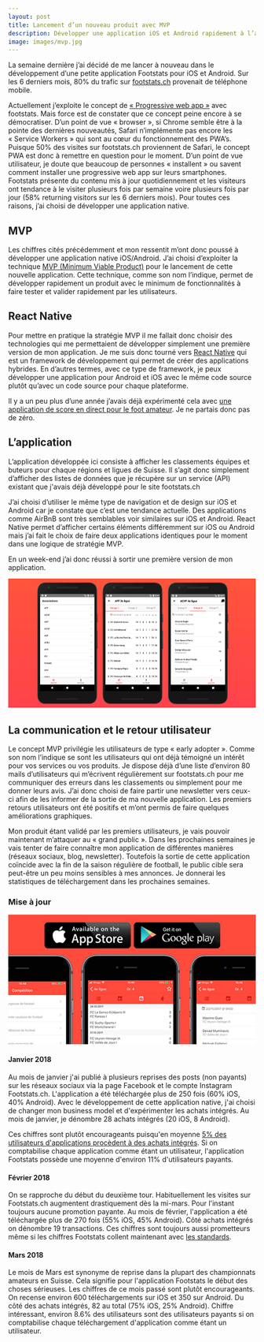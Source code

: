 ```yaml
---
layout: post
title: Lancement d’un nouveau produit avec MVP
description: Développer une application iOS et Android rapidement à l’aide de React Native.
image: images/mvp.jpg
---
```

La semaine dernière j’ai décidé de me lancer à nouveau dans le développement d’une petite application Footstats pour iOS et Android. Sur les 6 derniers mois, 80% du trafic sur [footstats.ch](https://www.footstats.ch/) provenait de téléphone mobile. 

Actuellement j’exploite le concept de [« Progressive web app »](https://developers.google.com/web/progressive-web-apps/) avec footstats. Mais force est de constater que ce concept peine encore à se démocratiser. D’un point de vue « browser », si Chrome semble être à la pointe des dernières nouveautés, Safari n’implémente pas encore les « Service Workers » qui sont au cœur du fonctionnement des PWA’s. Puisque 50% des visites sur footstats.ch proviennent de Safari, le concept PWA est donc à remettre en question pour le moment. D’un point de vue utilisateur, je doute que beaucoup de personnes « installent » ou savent comment installer une progressive web app sur leurs smartphones. Footstats présente du contenu mis à jour quotidiennement et les visiteurs ont tendance à le visiter plusieurs fois par semaine voire plusieurs fois par jour (58% returning visitors sur les 6 derniers mois). Pour toutes ces raisons, j’ai choisi de développer une application native. 

## MVP

Les chiffres cités précédemment et mon ressentit m’ont donc poussé à développer une application native iOS/Android. J’ai choisi d’exploiter la technique [MVP (Minimum Viable Product)](https://en.wikipedia.org/wiki/Minimum_viable_product) pour le lancement de cette nouvelle application. Cette technique, comme son nom l’indique, permet de développer rapidement un produit avec le minimum de fonctionnalités à faire tester et valider rapidement par les utilisateurs. 

## React Native

Pour mettre en pratique la stratégie MVP il me fallait donc choisir des technologies qui me permettaient de développer simplement une première version de mon application. Je me suis donc tourné vers [React Native](https://facebook.github.io/react-native/) qui est un framework de développement qui permet de créer des applications hybrides. En d’autres termes, avec ce type de framework, je peux développer une application pour Android et iOS avec le même code source plutôt qu’avec un code source pour chaque plateforme.

Il y a un peu plus d’une année j’avais déjà expérimenté cela avec [une application de score en direct pour le foot amateur](/2017/05/28/2017-05-28-webapp-participative). Je ne partais donc pas de zéro.

## L’application

L’application développée ici consiste à afficher les classements équipes et buteurs pour chaque régions et ligues de Suisse. Il s’agit donc simplement d’afficher des listes de données que je récupère sur un service (API) existant que j'avais déjà développé pour le site footstats.ch

J’ai choisi d’utiliser le même type de navigation et de design sur iOS et Android car je constate que c’est une tendance actuelle. Des applications comme AirBnB sont très semblables voir similaires sur iOS et Android. React Native permet d’afficher certains éléments différemment sur iOS ou Android mais j’ai fait le choix de faire deux applications identiques pour le moment dans une logique de stratégie MVP.

En un week-end j’ai donc réussi à sortir une première version de mon application.

<img src="/images/footstats-app.jpg" alt="Footstats App" class="post-image" />

## La communication et le retour utilisateur

Le concept MVP privilégie les utilisateurs de type « early adopter ». Comme son nom l’indique se sont les utilisateurs qui ont déjà témoigné un intérêt pour vos services ou vos produits. Je dispose déjà d’une liste d’environ 80 mails d’utilisateurs qui m’écrivent régulièrement sur footstats.ch pour me communiquer des erreurs dans les classements ou simplement pour me donner leurs avis. J’ai donc choisi de faire partir une newsletter vers ceux-ci afin de les informer de la sortie de ma nouvelle application. Les premiers retours utilisateurs ont été positifs et m’ont permis de faire quelques améliorations graphiques.

Mon produit étant validé par les premiers utilisateurs, je vais pouvoir maintenant m’attaquer au « grand public ». Dans les prochaines semaines je vais tenter de faire connaître mon application de différentes manières (réseaux sociaux, blog, newsletter). Toutefois la sortie de cette application coïncide avec la fin de la saison régulière de football, le public cible sera peut-être un peu moins sensibles à mes annonces. Je donnerai les statistiques de téléchargement dans les prochaines semaines.

### Mise à jour

<img src="/images/footstats-app-2.jpg" alt="Footstats App mise à jour" class="post-image" />

#### Janvier 2018
Au mois de janvier j'ai publié à plusieurs reprises des posts (non payants) sur les réseaux sociaux via la page Facebook et le compte Instagram Footstats.ch. L'application a été téléchargée plus de 250 fois (60% iOS, 40% Android). Avec le développement de cette application native, j'ai choisi de changer mon business model et d'expérimenter les achats intégrés. Au mois de janvier, je dénombre 28 achats intégrés (20 iOS, 8 Android).

Ces chiffres sont plutôt encourageants puisqu'en moyenne [5% des utilisateurs d'applications procèdent à des achats intégrés](https://www.appsflyer.com/pr/new-report-global-app-spending-habits-finds-asian-consumers-spend-40-apps-rest-world/). Si on comptabilise chaque application comme étant un utilisateur, l'application Footstats possède une moyenne d'environ 11% d'utilisateurs payants.

#### Février 2018
On se rapproche du début du deuxième tour. Habituellement les visites sur Footstats.ch augmentent drastiquement dès la mi-mars. Pour l'instant toujours aucune promotion payante. Au mois de février, l'application a été téléchargée plus de 270 fois (55% iOS, 45% Android). Côté achats intégrés on dénombre 19 transactions. Ces chiffres sont toujours aussi prometteurs même si les chiffres Footstats collent maintenant avec [les standards](https://www.appsflyer.com/pr/new-report-global-app-spending-habits-finds-asian-consumers-spend-40-apps-rest-world/).

#### Mars 2018
Le mois de Mars est synonyme de reprise dans la plupart des championnats amateurs en Suisse. Cela signifie pour l'application Footstats le début des choses sérieuses. Les chiffres de ce mois passé sont plutôt encourageants. On recense environ 600 téléchargements sur iOS et 350 sur Android. Du côté des achats intégrés, 82 au total (75% iOS, 25% Android). Chiffre intéressant, environ 8.6% des utilisateurs sont des utilisateurs payants si on comptabilise chaque téléchargement d'application comme étant un utilisateur.